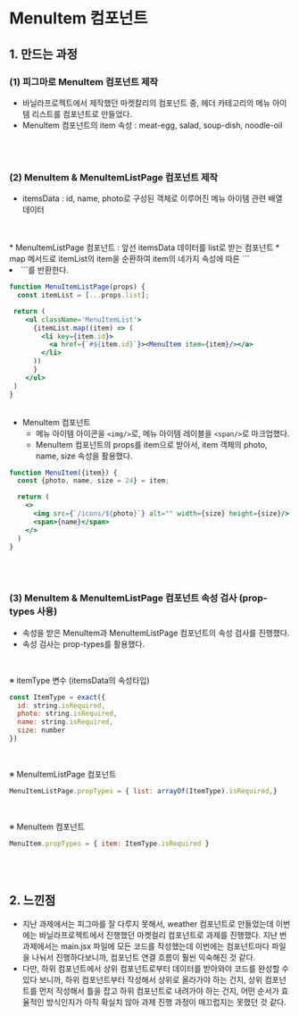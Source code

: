 # MenuItem 컴포넌트
## 1. 만드는 과정
### (1) 피그마로 MenuItem 컴포넌트 제작  
- 바닐라프로젝트에서 제작했던 마켓칼리의 컴포넌트 중, 헤더 카테고리의 메뉴 아이템 리스트를 컴포넌트로 만들었다.
- MenuItem 컴포넌트의 item 속성 : meat-egg, salad, soup-dish, noodle-oil
<br>
<br>

### (2) MenuItem & MenuItemListPage 컴포넌트 제작
- itemsData : id, name, photo로 구성된 객체로 이루어진 메뉴 아이템 관련 배열 데이터
<br>
<br>
* MenuItemListPage 컴포넌트 : 앞선 itemsData 데이터를 list로 받는 컴포넌트  
  * map 메서드로 itemList의 item을 순환하여 item의 네가지 속성에 따른 ```<li>```를 반환한다. 

``` jsx
function MenuItemListPage(props) {
  const itemList = [...props.list];

 return (
    <ul className='MenuItemList'>
      {itemList.map((item) => (
        <li key={item.id}>
          <a href={`#${item.id}`}><MenuItem item={item}/></a>
        </li> 
      ))
      }
    </ul>
 )
}
```
<br>

* MenuItem 컴포넌트
  * 메뉴 아이템 아이콘을 ```<img/>```로, 메뉴 아이템 레이블을 ```<span/>```로 마크업했다.
  * MenuItem 컴포넌트의 props를 item으로 받아서, item 객체의 photo, name, size 속성을 활용했다. 
``` jsx
function MenuItem({item}) {
  const {photo, name, size = 24} = item;

  return (
    <>
      <img src={`/icons/${photo}`} alt="" width={size} height={size}/>
      <span>{name}</span>
    </>
  )
}
```
<br>
<br>


### (3) MenuItem & MenuItemListPage 컴포넌트 속성 검사 (prop-types 사용)
- 속성을 받은 MenuItem과 MenuItemListPage 컴포넌트의 속성 검사를 진행했다.
- 속성 검사는 prop-types를 활용했다.   
<br>

※ itemType 변수 (itemsData의 속성타입)
``` javascript
const ItemType = exact({
  id: string.isRequired,
  photo: string.isRequired,
  name: string.isRequired,
  size: number 
})
```
<br>

※ MenuItemListPage 컴포넌트 
  ``` javascript
  MenuItemListPage.propTypes = { list: arrayOf(ItemType).isRequired,}
  ```
<br>

※ MenuItem 컴포넌트 
``` javascript
MenuItem.propTypes = { item: ItemType.isRequired }
```
<br>
<br>

## 2. 느낀점
- 지난 과제에서는 피그마를 잘 다루지 못해서, weather 컴포넌트로 만들었는데 이번에는 바닐라프로젝트에서 진행했던 마켓컬리 컴포넌트로 과제를 진행했다. 지난 번 과제에서는 main.jsx 파일에 모든 코드를 작성했는데 이번에는 컴포넌트마다 파일을 나눠서 진행하다보니까, 컴포넌트 연결 흐름이 훨씬 익숙해진 것 같다.
- 다만, 하위 컴포넌트에서 상위 컴포넌트로부터 데이터를 받아와야 코드를 완성할 수 있다 보니까, 하위 컴포넌트부터 작성해서 상위로 올라가야 하는 건지, 상위 컴포넌트를 먼저 작성해서 틀을 잡고 하위 컴포넌트로 내려가야 하는 건지, 어떤 순서가 효율적인 방식인지가 아직 확실치 않아 과제 진행 과정이 매끄럽지는 못했던 것 같다. 


